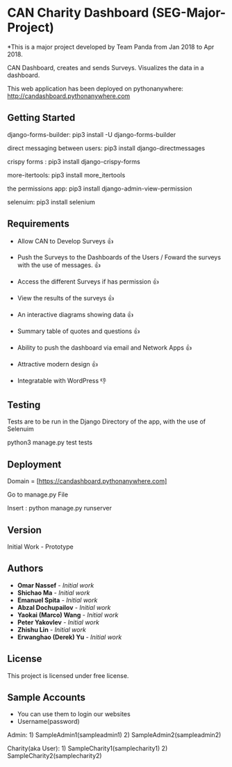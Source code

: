 # CAN Charity Dashboard (SEG-Major-Project)

*This is a major project developed by Team Panda from Jan 2018 to Apr 2018.

CAN Dashboard, creates and sends Surveys. Visualizes the data in a dashboard.

This web application has been deployed on pythonanywhere:  http://candashboard.pythonanywhere.com

## Getting Started

django-forms-builder: pip3 install -U django-forms-builder
 
direct messaging between users: pip3 install django-directmessages

crispy forms : pip3 install django-crispy-forms

more-itertools: pip3 install more_itertools

the permissions app: pip3 install django-admin-view-permission

selenuim: pip3 install selenium

## Requirements

* Allow CAN to Develop Surveys :+1:

* Push the Surveys to the Dashboards of the Users / Foward the surveys with the use of messages. :+1:

* Access the different Surveys if has permission :+1:

* View the results of the surveys :+1:

* An interactive diagrams showing data :+1:

* Summary table of quotes and questions :+1:

* Ability to push the dashboard via email and Network Apps :+1:

* Attractive modern design :+1:

* Integratable with WordPress :-1:



## Testing

Tests are to be run in the Django Directory of the app, with the use of Selenuim

python3 manage.py test tests

## Deployment

Domain = [https://candashboard.pythonanywhere.com]

Go to manage.py File

Insert : python manage.py runserver

## Version

Initial Work - Prototype

## Authors

* **Omar Nassef** - *Initial work* 
* **Shichao Ma** - *Initial work* 
* **Emanuel Spita** - *Initial work* 
* **Abzal Dochupailov** - *Initial work* 
* **Yaokai (Marco) Wang** - *Initial work* 
* **Peter Yakovlev** - *Initial work* 
* **Zhishu Lin** - *Initial work*
* **Erwanghao (Derek) Yu** - *Initial work* 

## License

This project is licensed under free license.

## Sample Accounts
* You can use them to login our websites
* Username(password)

Admin:
    1) SampleAdmin1(sampleadmin1)
    2) SampleAdmin2(sampleadmin2)

Charity(aka User):
    1) SampleCharity1(samplecharity1)
    2) SampleCharity2(samplecharity2)



